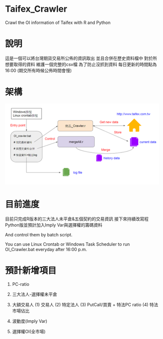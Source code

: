 # Taifex_Crawler
Crawl the OI information of Taifex with R and Python


# 說明
這是一個可以將台灣期貨交易所公佈的資訊取出
並且合併在歷史資料檔中
對於所想要取得的資料
維護一個完整的csv檔
為了防止沒抓到資料
每日更新的時間點為16:00
(期交所有時候公佈時間會慢)

# 架構
![alt text](https://github.com/Joshua6300018/Taifex_Crawler/blob/master/structure.png "Structure Plot")


# 目前進度
目前只完成R版本的三大法人未平倉&五個契約的交易資訊
接下來持續改寫程Python版並預計加入Imply Var與選擇權的籌碼資料

And control them by batch script.

You can use Linux Crontab or Windows Task Scheduler to run OI_Crawler.bat everyday after 16:00 p.m. 

# 預計新增項目
1. PC-ratio
2. 三大法人-選擇權未平倉
3. 大額交易人
   (1) 交易人
   (2) 特定法人
   (3) PutCall/買賣 + 特法PC ratio
   (4) 特法市場佔比

4. 波動度(Imply Var)
5. 選擇權OI(全市場)



















